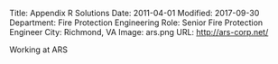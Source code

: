 Title: Appendix R Solutions
Date: 2011-04-01
Modified: 2017-09-30
Department: Fire Protection Engineering
Role: Senior Fire Protection Engineer
City: Richmond, VA
Image: ars.png
URL: http://ars-corp.net/

Working at ARS